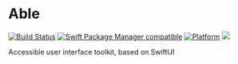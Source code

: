 # Able

[![Build Status](https://github.com/jectivex/Able/workflows/Able%20CI/badge.svg?branch=main)](https://github.com/jectivex/Able/actions)
[![Swift Package Manager compatible](https://img.shields.io/badge/SPM-compatible-brightgreen.svg)](https://github.com/apple/swift-package-manager)
[![Platform](https://img.shields.io/badge/Platforms-macOS%20|%20iOS%20|%20tvOS%20|%20Linux-lightgrey.svg)](https://github.com/jectivex/Able)
[![](https://tokei.rs/b1/github/jectivex/Able)](https://github.com/jectivex/Able)

Accessible user interface toolkit, based on SwiftUI
